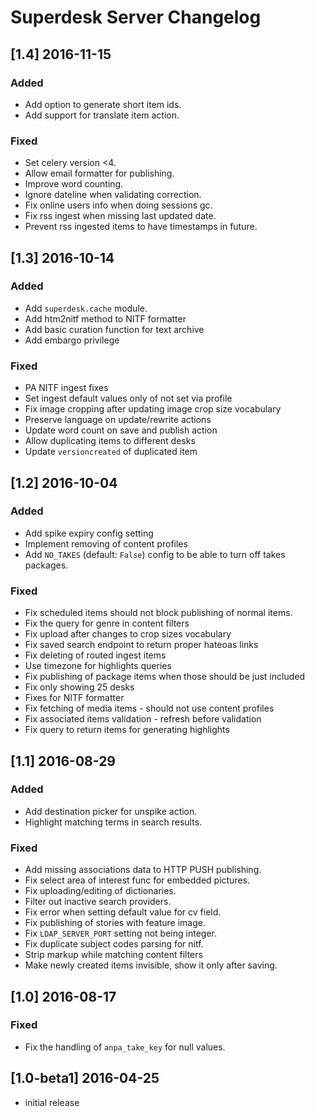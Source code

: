 # Superdesk Server Changelog

## [1.4] 2016-11-15

### Added

- Add option to generate short item ids.
- Add support for translate item action.

### Fixed

- Set celery version <4.
- Allow email formatter for publishing.
- Improve word counting.
- Ignore dateline when validating correction.
- Fix online users info when doing sessions gc.
- Fix rss ingest when missing last updated date.
- Prevent rss ingested items to have timestamps in future.

## [1.3] 2016-10-14

### Added

- Add `superdesk.cache` module.
- Add htm2nitf method to NITF formatter
- Add basic curation function for text archive
- Add embargo privilege

### Fixed

- PA NITF ingest fixes
- Set ingest default values only of not set via profile
- Fix image cropping after updating image crop size vocabulary
- Preserve language on update/rewrite actions
- Update word count on save and publish action
- Allow duplicating items to different desks
- Update `versioncreated` of duplicated item

## [1.2] 2016-10-04

### Added

- Add spike expiry config setting
- Implement removing of content profiles
- Add `NO_TAKES` (default: `False`) config to be able to turn off takes packages.

### Fixed

- Fix scheduled items should not block publishing of normal items.
- Fix the query for genre in content filters
- Fix upload after changes to crop sizes vocabulary
- Fix saved search endpoint to return proper hateoas links
- Fix deleting of routed ingest items
- Use timezone for highlights queries
- Fix publishing of package items when those should be just included
- Fix only showing 25 desks
- Fixes for NITF formatter
- Fix fetching of media items - should not use content profiles
- Fix associated items validation - refresh before validation
- Fix query to return items for generating highlights

## [1.1] 2016-08-29

### Added

- Add destination picker for unspike action.
- Highlight matching terms in search results.

### Fixed

- Add missing associations data to HTTP PUSH publishing.
- Fix select area of interest func for embedded pictures.
- Fix uploading/editing of dictionaries.
- Filter out inactive search providers.
- Fix error when setting default value for cv field.
- Fix publishing of stories with feature image.
- Fix `LDAP_SERVER_PORT` setting not being integer.
- Fix duplicate subject codes parsing for nitf.
- Strip markup while matching content filters
- Make newly created items invisible, show it only after saving.


## [1.0] 2016-08-17

### Fixed

- Fix the handling of `anpa_take_key` for null values.

## [1.0-beta1] 2016-04-25

- initial release
